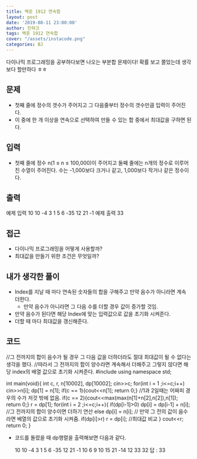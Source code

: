```yaml
---
title: 백준 1912 연속합
layout: post
date: '2019-08-11 23:00:00'
author: 진혀크
tags: 백준 1912 연속합
cover: "/assets/instacode.png"
categories: BJ
---
```


다이나믹 프로그래밍을 공부하다보면 나오는 부분합 문제이다! 확률 보고 쫄았는데 생각보다 할만하다 ㅎㅎ

## 문제
* 첫째 줄에 정수의 갯수가 주어지고 그 다음줄부터 정수의 갯수만큼 입력이 주어진다.
* 이 중에 한 개 이상을 연속으로 선택하여 만들 수 있는 합 중에서 최대값을 구하면 된다.


## 입력
* 첫째 줄에 정수 n(1 ≤ n ≤ 100,000)이 주어지고 둘째 줄에는 n개의 정수로 이루어진 수열이 주어진다. 수는 -1,000보다 크거나 같고, 1,000보다 작거나 같은 정수이다.

## 출력

  예제 입력
  10
  10 -4 3 1 5 6 -35 12 21 -1
  예제 출력
  33

## 접근
* 다이나믹 프로그래밍을 어떻게 사용할까?
* 최대값을 만들기 위한 조건은 무엇일까?

## 내가 생각한 풀이
* Index를 지날 때 마다 연속된 숫자들의 합을 구해주고 만약 음수가 아니라면 계속 더한다.
  - 만약 음수가 아니라면 그 다음 수를 더할 경우 값이 증가할 것임.
* 만약 음수가 된다면 해당 Index에 맞는 입력값으로 값을 초기화 시켜준다.
* 더할 때 마다 최대값을 갱신해준다.



## 코드

  //그 전까지의 합이 음수가 될 경우 그 다음 값을 더하더라도 절대 최대값이 될 수 없다는 생각을 했다.
  //따라서 그 전까지의 합이 양수라면 계속해서 더해주고 그렇지 않다면 해당 index의 배열 값으로 초기화 시켜준다.
  #include<iostream>
  using namespace std;

  int main(void){
    int c, r, n[10002], dp[10002];
    cin>>c;
    for(int i = 1 ;i<=c;i++)
      cin>>n[i];
    dp[1] = n[1];
    if(c == 1){cout<<n[1]; return 0;} //1과 2일때는 어짜피 경우의 수가 저것 밖에 없음.
    if(c == 2){cout<<max(max(n[1]+n[2],n[2]),n[1]); return 0;}
    r = dp[1];
    for(int i = 2 ;i<=c;i++){
      if(dp[i-1]>0) dp[i] = dp[i-1] + n[i]; //그 전까지의 합이 양수이면 더하기 연산
      else dp[i] = n[i]; // 만약 그 전의 값이 음수라면 배열의 값으로 초기화 시켜줌.
      if(dp[i]>r) r = dp[i]; //최대값 비교
    }
    cout<<r;
    return 0;
  }

* 코드를 돌렸을 때 dp행렬을 출력해보면 다음과 같다.

  10
  10 -4 3 1 5 6 -35 12 21 -1
  10 6 9 10 15 21 -14 12 33 32
  답 : 33
